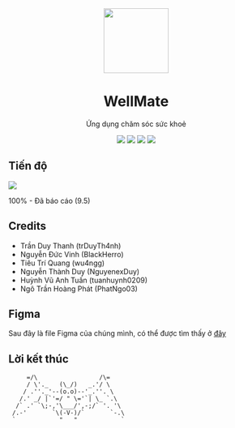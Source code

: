 <div align="center">
  <img height=128 src="https://github.com/trduyTh4nh/health-care-application/assets/68984861/180033ca-e53f-4eb2-8d9f-ea1bc3531b6b"/>
  <h1>WellMate</h1>
  <p>Ứng dụng chăm sóc sức khoẻ</p>
  <img src="https://img.shields.io/badge/Flutter-%2302569B.svg?style=for-the-badge&logo=Flutter&logoColor=white"/>
  <img src="https://img.shields.io/badge/dart-%230175C2.svg?style=for-the-badge&logo=dart&logoColor=white"/>
  <img src="https://img.shields.io/badge/Android-3DDC84?style=for-the-badge&logo=android&logoColor=white"/>
  <img src="https://img.shields.io/badge/iOS-000000?style=for-the-badge&logo=ios&logoColor=white"/>
</div>

## Tiến độ

![](https://geps.dev/progress/100)

100% - Đã báo cáo (9.5)
## Credits
- Trần Duy Thanh (trDuyTh4nh)
- Nguyễn Đức Vinh (BlackHerro)
- Tiêu Trí Quang (wu4ngg)
- Nguyễn Thành Duy (NguyenexDuy)
- Huỳnh Vũ Anh Tuấn (tuanhuynh0209)
- Ngô Trần Hoàng Phát (PhatNgo03)

## Figma
Sau đây là file Figma của chúng mình, có thể được tìm thấy ở [đây](https://www.figma.com/design/rWcX3Sy87v9jv1OAfI6Wps/WellMate-6AnhTai?node-id=0-1&t=roSQmmE5ALo8q02G-1)

## Lời kết thúc
```
     =/\                 /\=
     / \'._   (\_/)   _.'/ \
    / .''._'--(o.o)--'_.''. \
   /.' _/ |`'=/ " \='`| \_ `.\
  /` .' `\;-,'\___/',-;/` '. '\
 /.-'       `\(-V-)/`       `-.\
 `            "   "            `
```

